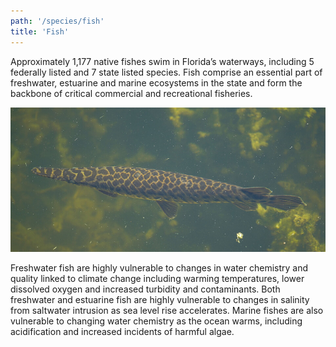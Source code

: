 ```yaml
---
path: '/species/fish'
title: 'Fish'
---
```


<content-header icon="fish" title="Fish"></content-header>

Approximately 1,177 native fishes swim in Florida’s waterways, including 5 federally listed and 7 state listed species. Fish comprise an essential part of freshwater, estuarine and marine ecosystems in the state and form the backbone of critical commercial and recreational fisheries.

<!-- https://www.flickr.com/photos/bigcypressnps/41020132781/ -->

![](41020132781_829496113b_k.jpg 'Photo: NPS.')

Freshwater fish are highly vulnerable to changes in water chemistry and quality linked to climate change including warming temperatures, lower dissolved oxygen and increased turbidity and contaminants. Both freshwater and estuarine fish are highly vulnerable to changes in salinity from saltwater intrusion as sea level rise accelerates. Marine fishes are also vulnerable to changing water chemistry as the ocean warms, including acidification and increased incidents of harmful algae.

